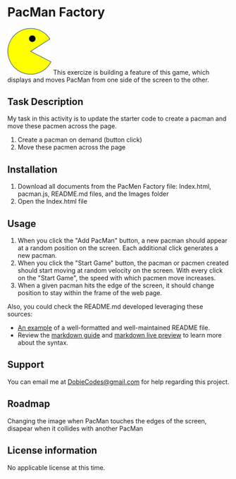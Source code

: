 # PacMan Factory
<img src="PacMan1.png" width='100'>
This exercize is building a feature of this game, which displays and moves PacMan from one side of the screen to the other. 

## Task Description

My task in this activity is to update the starter code to create a pacman and move these pacmen across the page.

1. Create a pacman on demand (button click) 
2. Move these pacmen across the page


 ## Installation

1. Download all documents from the PacMen Factory file: Index.html, pacman.js, README.md files, and the Images folder
2. Open the Index.html file

 ## Usage

1. When you click the "Add PacMan" button, a new pacman should appear at a random position on the screen. Each additional click generates a new pacman.
2. When you click the "Start Game" button, the pacman or pacmen created should start moving at random velocity on the screen. With every click on the "Start Game", the speed with which pacmen move increases.
3. When a given pacman hits the edge of the screen, it should change position to stay within the frame of the web page.

 Also, you could check the README.md developed leveraging these sources:
 * [An example](https://github.com/FortAwesome/Font-Awesome/blob/master/README.md) of a well-formatted and well-maintained README file.
 * Review the [markdown guide](https://www.markdownguide.org/basic-syntax/) and [markdown live preview](https://markdownlivepreview.com/) to learn more about the syntax.

## Support

You can email me at DobieCodes@gmail.com for help regarding this project. 

## Roadmap

Changing the image when PacMan touches the edges of the screen, disapear when it collides with another PacMan

## License information
No applicable license at this time. 
